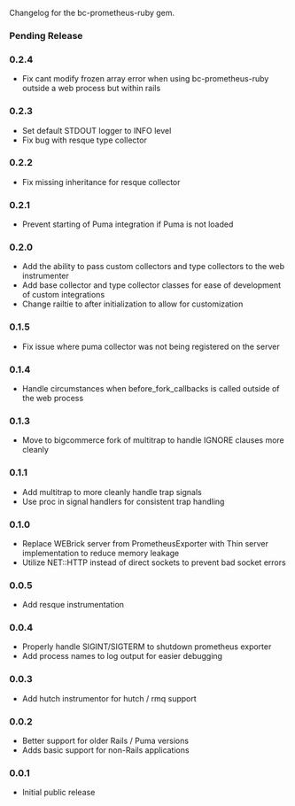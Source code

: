 Changelog for the bc-prometheus-ruby gem.

### Pending Release

### 0.2.4

- Fix cant modify frozen array error when using bc-prometheus-ruby outside a web process 
  but within rails
  
### 0.2.3

- Set default STDOUT logger to INFO level
- Fix bug with resque type collector

### 0.2.2

- Fix missing inheritance for resque collector
 
### 0.2.1

- Prevent starting of Puma integration if Puma is not loaded

### 0.2.0

- Add the ability to pass custom collectors and type collectors to the web instrumenter
- Add base collector and type collector classes for ease of development of custom integrations
- Change railtie to after initialization to allow for customization

### 0.1.5

- Fix issue where puma collector was not being registered on the server

### 0.1.4

- Handle circumstances when before_fork_callbacks is called outside of the web process

### 0.1.3

- Move to bigcommerce fork of multitrap to handle IGNORE clauses more cleanly

### 0.1.1

- Add multitrap to more cleanly handle trap signals
- Use proc in signal handlers for consistent trap handling

### 0.1.0

- Replace WEBrick server from PrometheusExporter with Thin server implementation to reduce memory leakage
- Utilize NET::HTTP instead of direct sockets to prevent bad socket errors

### 0.0.5

- Add resque instrumentation

### 0.0.4

- Properly handle SIGINT/SIGTERM to shutdown prometheus exporter
- Add process names to log output for easier debugging

### 0.0.3

- Add hutch instrumentor for hutch / rmq support

### 0.0.2

- Better support for older Rails / Puma versions
- Adds basic support for non-Rails applications

### 0.0.1

- Initial public release
